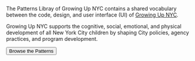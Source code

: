 The Patterns Libray of Growing Up NYC contains a shared vocabulary between the code, design, and user interface (UI) of [Growing Up NYC](https://growingupnyc.cityofnewyork.us/).

Growing Up NYC supports the cognitive, social, emotional, and physical development of all New York City children by shaping City policies, agency practices, and program development.

<p class="text-center pt-4">
  <button class="button--primary bg-blue hover:bg-blue-light text-white js-offcanvas" data-js='patterns-nav' aria-controls='toggle-patterns-nav'/>Browse the Patterns</button>
</p>